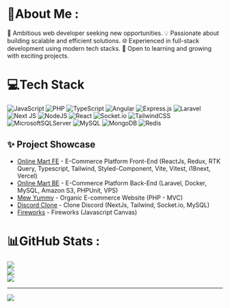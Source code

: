 # 💫About Me :
🎯 Ambitious web developer seeking new opportunities.
💡 Passionate about building scalable and efficient solutions.
🌐 Experienced in full-stack development using modern tech stacks.
🚀 Open to learning and growing with exciting projects.

# 💻Tech Stack
![JavaScript](https://img.shields.io/badge/javascript-%23323330.svg?style=flat&logo=javascript&logoColor=%23F7DF1E) ![PHP](https://img.shields.io/badge/php-%23777BB4.svg?style=flat&logo=php&logoColor=white) ![TypeScript](https://img.shields.io/badge/typescript-%23007ACC.svg?style=flat&logo=typescript&logoColor=white) ![Angular](https://img.shields.io/badge/angular-%23DD0031.svg?style=flat&logo=angular&logoColor=white) ![Express.js](https://img.shields.io/badge/express.js-%23404d59.svg?style=flat&logo=express&logoColor=%2361DAFB) ![Laravel](https://img.shields.io/badge/laravel-%23FF2D20.svg?style=flat&logo=laravel&logoColor=white) ![Next JS](https://img.shields.io/badge/Next-black?style=flat&logo=next.js&logoColor=white) ![NodeJS](https://img.shields.io/badge/node.js-6DA55F?style=flat&logo=node.js&logoColor=white) ![React](https://img.shields.io/badge/react-%2320232a.svg?style=flat&logo=react&logoColor=%2361DAFB) ![Socket.io](https://img.shields.io/badge/Socket.io-black?style=flat&logo=socket.io&badgeColor=010101) ![TailwindCSS](https://img.shields.io/badge/tailwindcss-%2338B2AC.svg?style=flat&logo=tailwind-css&logoColor=white) ![MicrosoftSQLServer](https://img.shields.io/badge/Microsoft%20SQL%20Sever-CC2927?style=flat&logo=microsoft%20sql%20server&logoColor=white) ![MySQL](https://img.shields.io/badge/mysql-%2300f.svg?style=flat&logo=mysql&logoColor=white) ![MongoDB](https://img.shields.io/badge/MongoDB-%234ea94b.svg?style=flat&logo=mongodb&logoColor=white) ![Redis](https://img.shields.io/badge/redis-%23DD0031.svg?style=flat&logo=redis&logoColor=white)
## ✨ Project Showcase
* [Online Mart FE](https://github.com/QUANGTHAI2003/OnlineMart_FE/tree/develop) - E-Commerce Platform Front-End (ReactJs, Redux, RTK Query, Typescript, Tailwind, Styled-Component, Vite, Vitest, i18next, Vercel)
* [Online Mart BE](https://github.com/OnlineMart/OnlineMart_BE/tree/develop) - E-Commerce Platform Back-End (Laravel, Docker, MySQL, Amazon S3, PHPUnit, VPS)
* [Mew Yummy](https://github.com/QUANGTHAI2003/mewyummy_mvc) - Organic E-commerce Website (PHP - MVC)
* [Discord Clone](https://github.com/QUANGTHAI2003/Discord-clone) - Clone Discord (NextJs, Tailwind, Socket.io, MySQL)
* [Fireworks](https://github.com/QUANGTHAI2003/fireworks) - Fireworks (Javascript Canvas)
# 📊GitHub Stats :
![](https://github-readme-stats.vercel.app/api?username=QUANGTHAI2003&theme=react&hide_border=false&include_all_commits=false&count_private=true)<br/>
![](https://github-readme-streak-stats.herokuapp.com/?user=QUANGTHAI2003&theme=react&hide_border=false)<br/>
![](https://github-readme-stats.vercel.app/api/top-langs/?username=QUANGTHAI2003&theme=react&hide_border=false&include_all_commits=false&count_private=true&layout=compact)

---
[![](https://visitcount.itsvg.in/api?id=QUANGTHAI2003&icon=2&color=1)](https://visitcount.itsvg.in)
